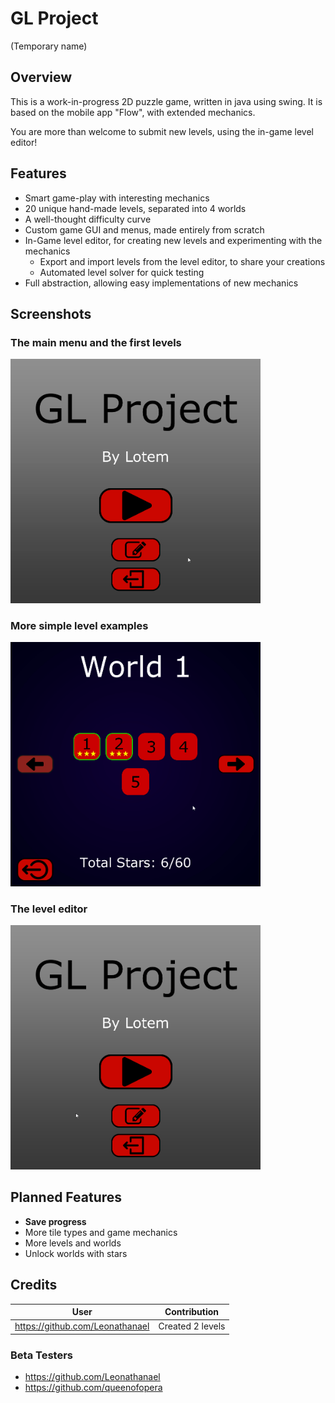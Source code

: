 # GL Project  
(Temporary name)


## Overview
This is a work-in-progress 2D puzzle game, written in java using swing.
It is based on the mobile app "Flow", with extended mechanics.  

You are more than welcome to submit new levels, using the in-game level editor!

## Features
* Smart game-play with interesting mechanics
* 20 unique hand-made levels, separated into 4 worlds 
* A well-thought difficulty curve
* Custom game GUI and menus, made entirely from scratch
* In-Game level editor, for creating new levels and experimenting with the mechanics
  * Export and import levels from the level editor, to share your creations
  * Automated level solver for quick testing 
* Full abstraction, allowing easy implementations of new mechanics

## Screenshots
### The main menu and the first levels
<img src="/screenshots/first_levels.gif" width="400">


### More simple level examples
<img src="/screenshots/more_levels.gif" width="400">


### The level editor
<img src="/screenshots/level_editor.gif" width="400">


## Planned Features
* **Save progress**
* More tile types and game mechanics
* More levels and worlds
* Unlock worlds with stars

## Credits

| User | Contribution |
| ---- | ------------ |
| https://github.com/Leonathanael | Created 2 levels | 

### Beta Testers
* https://github.com/Leonathanael
* https://github.com/queenofopera
